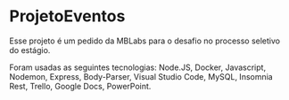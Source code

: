 # ProjetoEventos


Esse projeto é um pedido da MBLabs para o desafio no processo seletivo do estágio.

Foram usadas as seguintes tecnologias:
Node.JS, Docker, Javascript, Nodemon, Express, Body-Parser, Visual Studio Code,
MySQL, Insomnia Rest, Trello, Google Docs, PowerPoint. 
